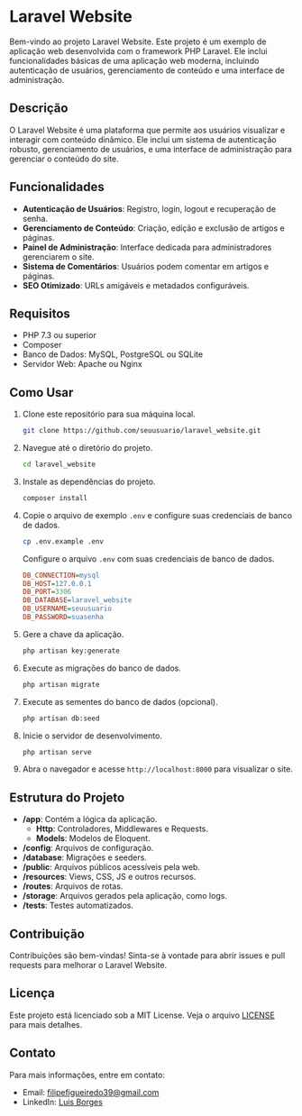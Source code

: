 # Laravel Website

Bem-vindo ao projeto Laravel Website. Este projeto é um exemplo de aplicação web desenvolvida com o framework PHP Laravel. Ele inclui funcionalidades básicas de uma aplicação web moderna, incluindo autenticação de usuários, gerenciamento de conteúdo e uma interface de administração.

## Descrição

O Laravel Website é uma plataforma que permite aos usuários visualizar e interagir com conteúdo dinâmico. Ele inclui um sistema de autenticação robusto, gerenciamento de usuários, e uma interface de administração para gerenciar o conteúdo do site.

## Funcionalidades

- **Autenticação de Usuários**: Registro, login, logout e recuperação de senha.
- **Gerenciamento de Conteúdo**: Criação, edição e exclusão de artigos e páginas.
- **Painel de Administração**: Interface dedicada para administradores gerenciarem o site.
- **Sistema de Comentários**: Usuários podem comentar em artigos e páginas.
- **SEO Otimizado**: URLs amigáveis e metadados configuráveis.

## Requisitos

- PHP 7.3 ou superior
- Composer
- Banco de Dados: MySQL, PostgreSQL ou SQLite
- Servidor Web: Apache ou Nginx

## Como Usar

1. Clone este repositório para sua máquina local.
    ```bash
    git clone https://github.com/seuusuario/laravel_website.git
    ```
2. Navegue até o diretório do projeto.
    ```bash
    cd laravel_website
    ```
3. Instale as dependências do projeto.
    ```bash
    composer install
    ```
4. Copie o arquivo de exemplo `.env` e configure suas credenciais de banco de dados.
    ```bash
    cp .env.example .env
    ```
    Configure o arquivo `.env` com suas credenciais de banco de dados.
    ```ini
    DB_CONNECTION=mysql
    DB_HOST=127.0.0.1
    DB_PORT=3306
    DB_DATABASE=laravel_website
    DB_USERNAME=seuusuario
    DB_PASSWORD=suasenha
    ```
5. Gere a chave da aplicação.
    ```bash
    php artisan key:generate
    ```
6. Execute as migrações do banco de dados.
    ```bash
    php artisan migrate
    ```
7. Execute as sementes do banco de dados (opcional).
    ```bash
    php artisan db:seed
    ```
8. Inicie o servidor de desenvolvimento.
    ```bash
    php artisan serve
    ```
9. Abra o navegador e acesse `http://localhost:8000` para visualizar o site.

## Estrutura do Projeto

- **/app**: Contém a lógica da aplicação.
  - **Http**: Controladores, Middlewares e Requests.
  - **Models**: Modelos de Eloquent.
- **/config**: Arquivos de configuração.
- **/database**: Migrações e seeders.
- **/public**: Arquivos públicos acessíveis pela web.
- **/resources**: Views, CSS, JS e outros recursos.
- **/routes**: Arquivos de rotas.
- **/storage**: Arquivos gerados pela aplicação, como logs.
- **/tests**: Testes automatizados.

## Contribuição

Contribuições são bem-vindas! Sinta-se à vontade para abrir issues e pull requests para melhorar o Laravel Website.

## Licença

Este projeto está licenciado sob a MIT License. Veja o arquivo [LICENSE](LICENSE) para mais detalhes.

## Contato

Para mais informações, entre em contato:

- Email: filipefigueiredo39@gmail.com
- LinkedIn: [Luis Borges](https://www.linkedin.com/in/luis-figueiredo-232897258)


